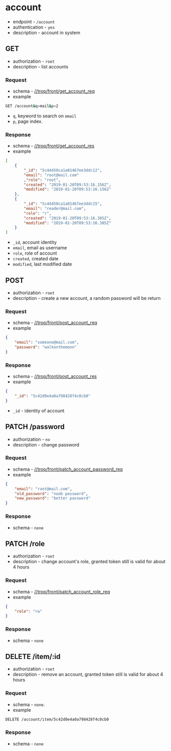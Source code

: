 # account

* endpoint - `/account`
* authentication - `yes`
* description - account in system

## GET

* authorization - `root`
* description - list accounts

### Request

* schema - [//trop/front/get_account_req](../schema/front/get_account_req.json)
* example

```bash
GET /account&q=mail&p=2
```

* `q`, keyword to search on `email`
* `p`, page index.

### Response

* schema - [//trop/front/get_account_res](../schema/front/get_account_res.json)
* example

```json
[
    {
        "_id": "5c44450ca1a01467ee3ddc12",
        "email": "root@mail.com"
        ,"role": "root",
        "created": "2019-01-20T09:53:16.156Z",
        "modified": "2019-01-20T09:53:16.156Z"
    },
    {
        "_id": "5c44450ca1a01467ee3ddc15",
        "email": "reader@mail.com",
        "role": "r",
        "created": "2019-01-20T09:53:16.385Z",
        "modified": "2019-01-20T09:53:16.385Z"
    }
]
```

* `_id`, account identity
* `email`, email as username
* `role`, role of account
* `created`, created date
* `modified`, last modified date

## POST

* authorization - `root`
* description - create a new account, a random password will be return

### Request

* schema - [//trop/front/post_account_req](../schema/front/post_account_req.json)
* example

```json
{
    "email": "someone@mail.com",
    "password": "walkonthemoon"
}
```

### Response

* schema - [//trop/front/post_account_res](../schema/front/post_account_res.json)
* example

```json
{
    "_id": "5c42d0e4a0a798428f4c0cb0"
}
```

* `_id` - identity of account

## PATCH /password

* authorization - `no`
* description - change password

### Request

* schema - [//trop/front/patch_account_password_req](../schema/front/patch_account_password_req.json)
* example

```json
{
    "email": "root@mail.com",
    "old_password": "noob password",
    "new_password": "better password"
}
```

### Response

* schema - `none`

## PATCH /role

* authorization - `root`
* description - change account's role, granted token still is valid for about
  4 hours

### Request

* schema - [//trop/front/patch_account_role_req](../schema/front/patch_account_role_req.json)
* example

```json
{
    "role": "rw"
}
```

### Response

* schema - `none`

## DELETE /item/:id

* authorization - `root`
* description - remove an account, granted token still is valid for about
  4 hours

### Request

* schema - `none`.
* example

```bash
DELETE /account/item/5c42d0e4a0a798428f4c0cb0
```

### Response

* schema - `none`
